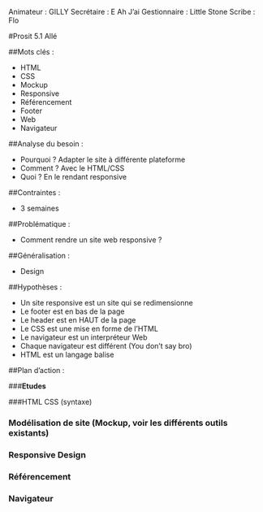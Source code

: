 Animateur : GILLY
Secrétaire : E Ah J’ai
Gestionnaire : Little Stone
Scribe : Flo

#Prosit 5.1 Allé

##Mots clés :
* HTML
* CSS
*	Mockup
*	Responsive
*	Référencement
*	Footer
*	Web
*	Navigateur

##Analyse du besoin :
*	Pourquoi ?	Adapter le site à différente plateforme
*	Comment ?	Avec le HTML/CSS
*	Quoi ?		En le rendant responsive

##Contraintes :
*	3 semaines

##Problématique :
*	Comment rendre un site web responsive ?

##Généralisation :
*	Design

##Hypothèses :
*	Un site responsive est un site qui se redimensionne
*	Le footer est en bas de la page
*	Le header est en HAUT de la page
*	Le CSS est une mise en forme de l’HTML
*	Le navigateur est un interpréteur Web
*	Chaque navigateur est différent (You don’t say bro)
*	HTML est un langage balise

##Plan d’action :

###**Etudes**

###HTML CSS (syntaxe)
###	Modélisation de site (Mockup, voir les différents outils existants)
###	Responsive Design
###	Référencement
###	Navigateur


